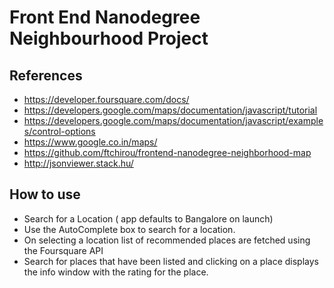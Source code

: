# Front End Nanodegree Neighbourhood Project


## References 

* https://developer.foursquare.com/docs/
* https://developers.google.com/maps/documentation/javascript/tutorial
* https://developers.google.com/maps/documentation/javascript/examples/control-options
* https://www.google.co.in/maps/
* https://github.com/ftchirou/frontend-nanodegree-neighborhood-map
* http://jsonviewer.stack.hu/

## How to use

* Search for a Location ( app defaults to Bangalore on launch)
* Use the AutoComplete box to search for a location.
* On selecting a location list of recommended places are fetched using the Foursquare API
* Search for places that have been listed  and clicking on a place displays the info window with
  the rating for the place.
  

